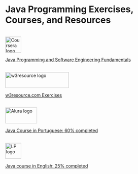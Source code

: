 # Java Programming Exercises, Courses, and Resources
<br>
<a href="https://www.coursera.org/specializations/java-programming#courses" target="_blank">
  <img src="https://d3njjcbhbojbot.cloudfront.net/api/utilities/v1/imageproxy/https://coursera.s3.amazonaws.com/media/coursera-logo-square.png?auto=format%2Ccompress&dpr=1" alt="Coursera logo" id="coursera_log_img" width="50px" height="50px">
  <p>Java Programming and Software Engineering Fundamentals</p>
</a>
<br>
<a href="https://www.w3resource.com/java-exercises/index.php" target="_blank">
  <img src="https://www.w3resource.com/images/w3resource-logo.png" alt="w3resource logo" id="w3resource_log_img" width="200px" height="50px">
  <p>w3resource.com Exercises</p>
</a>
<br>
<a href="https://cursos.alura.com.br/formacao-java" target="_blank">
  <img src="https://cursos.alura.com.br/assets/images/logos/logo-alura.svg" alt="Alura logo" id="Alura_log_img" width="100px" height="50px">
  <p>Java Course in Portuguese: 60% completed</p>
</a>
<br>
<a href="https://www.udemy.com/course/java-the-complete-java-developer-course/" target="_blank">
  <img src="https://img-a.udemycdn.com/user/200_H/35101150_6f0c_4.jpg" alt="LP logo" id="LP_log_img" width="50px" height="50px">
  <p>Java course in English: 25% completed</p>
</a>

